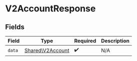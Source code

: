 # V2AccountResponse


## Fields

| Field                                                | Type                                                 | Required                                             | Description                                          |
| ---------------------------------------------------- | ---------------------------------------------------- | ---------------------------------------------------- | ---------------------------------------------------- |
| `data`                                               | [Shared\V2Account](../../Models/Shared/V2Account.md) | :heavy_check_mark:                                   | N/A                                                  |